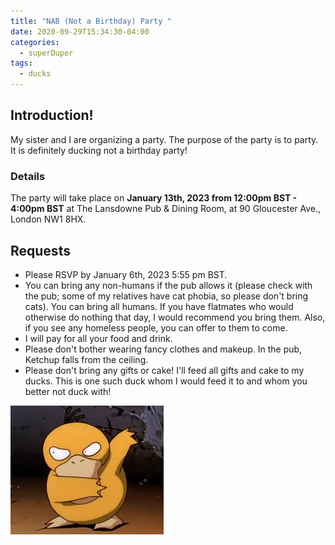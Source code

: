 ```yaml
---
title: "NAB (Not a Birthday) Party "
date: 2020-09-29T15:34:30-04:00
categories:
  - superDuper
tags:
  - ducks
---
```



## Introduction!

My sister and I are organizing a party. The purpose of the party is to party. It is definitely ducking not a birthday party!

### Details

The party will take place on **January 13th, 2023 from 12:00pm BST - 4:00pm BST** at The Lansdowne Pub & Dining Room, at 90 Gloucester Ave., London NW1 8HX.

## Requests
- Please RSVP by January 6th, 2023 5:55 pm BST.
- You can bring any non-humans if the pub allows it (please check with the pub; some of my relatives have cat phobia, so please don't bring cats). You can bring all humans. If you have flatmates who would otherwise do nothing that day, I would recommend you bring them. Also, if you see any homeless people, you can offer to them to come.
- I will pay for all your food and drink. 
- Please don't bother wearing fancy clothes and makeup. In the pub, Ketchup falls from the ceiling.
- Please don't bring any gifts or cake! I'll feed all gifts and cake to my ducks. This is one such duck whom I would feed it to and whom you better not duck with! 

<img src="/assets/images/psyduck-mad.jpeg" alt="drawing" title="psyduck-mad"/>
